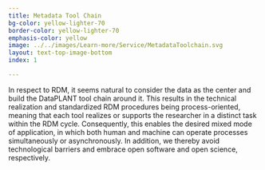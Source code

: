 ```yaml
---
title: Metadata Tool Chain
bg-color: yellow-lighter-70
border-color: yellow-lighter-70
emphasis-color: yellow
image: ../../images/Learn-more/Service/MetadataToolchain.svg
layout: text-top-image-bottom
index: 1

---
```


In respect to RDM, it seems natural to consider the data as the center and build the DataPLANT tool chain around it. This results in the technical realization and standardized RDM procedures being process-oriented, meaning that each tool realizes or supports the researcher in a distinct task within the RDM cycle. Consequently, this enables the desired mixed mode of application, in which both human and machine can operate processes simultaneously or asynchronously. In addition, we thereby avoid technological barriers and embrace open software and open science, respectively. 
